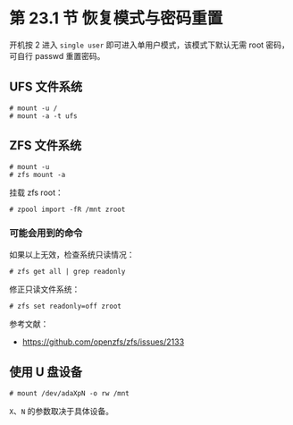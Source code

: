 # 第 23.1 节 恢复模式与密码重置

开机按 2 进入 `single user` 即可进入单用户模式，该模式下默认无需 root 密码，可自行 passwd 重置密码。

## UFS 文件系统

```shell-session
# mount -u /
# mount -a -t ufs
```

## ZFS 文件系统

```shell-session
# mount -u
# zfs mount -a
```

挂载 zfs root：

```shell-session
# zpool import -fR /mnt zroot
```

### 可能会用到的命令

如果以上无效，检查系统只读情况：

```shell-session
# zfs get all | grep readonly
```

修正只读文件系统：

```shell-session
# zfs set readonly=off zroot
```

参考文献：

- <https://github.com/openzfs/zfs/issues/2133>

## 使用 U 盘设备

```shell-session
# mount /dev/adaXpN -o rw /mnt
```

`X`、`N` 的参数取决于具体设备。

